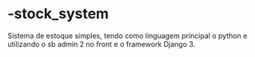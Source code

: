 # -stock_system
Sistema de estoque simples, tendo como linguagem principal o python e utilizando o sb admin 2 no front e o framework Django 3. 
